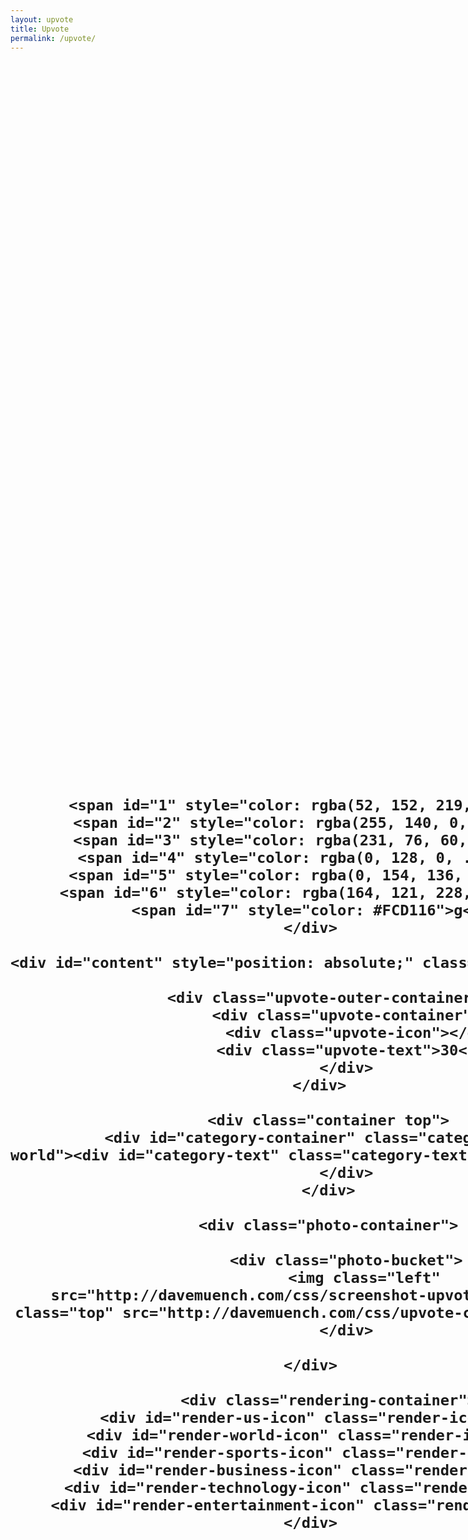 ```yaml
---
layout: upvote
title: Upvote
permalink: /upvote/
---
```


<div class="body display-none">
<div id="loading-circle" style="position: absolute; top: 47%; transform: translateY(-47%); width:100%; text-align: center; font-family: Sans-Serif; font-weight:bold; font-size: 2em;">
		
		<span id="1" style="color: rgba(52, 152, 219, 1)">L</span>
		<span id="2" style="color: rgba(255, 140, 0, 1)">o</span>
		<span id="3" style="color: rgba(231, 76, 60, 1)">a</span>
		<span id="4" style="color: rgba(0, 128, 0, .9)">d</span>
		<span id="5" style="color: rgba(0, 154, 136, .9)">i</span>
		<span id="6" style="color: rgba(164, 121, 228, .9)">n</span>
		<span id="7" style="color: #FCD116">g</span>
	</div>

	<div id="content" style="position: absolute;" class="display-none">
	
		<div class="upvote-outer-container">
			<div class="upvote-container">
				<div class="upvote-icon"></div>
				<div class="upvote-text">30</div>
			</div>
		</div>	
    
    	<div class="container top">
    		<div id="category-container" class="category-container world"><div id="category-text" class="category-text us">world</div>
    		</div>
    	</div>
    
    	<div class="photo-container">
       		
       		<div class="photo-bucket">
        		<img class="left" src="http://davemuench.com/css/screenshot-upvote.png"><img class="top" src="http://davemuench.com/css/upvote-contribute.png">
    		</div>
        
	</div>
    
    	<div class="rendering-container">
		<div id="render-us-icon" class="render-icon"></div>
		<div id="render-world-icon" class="render-icon"></div>
		<div id="render-sports-icon" class="render-icon"></div>
		<div id="render-business-icon" class="render-icon"></div>
		<div id="render-technology-icon" class="render-icon"></div>
		<div id="render-entertainment-icon" class="render-icon"></div>
	</div>
	
</div>
    	
<script src="http://davemuench.com/js/jquery-2.0.0.min.js"></script>
<script src="http://davemuench.com/js/fastclick.js"></script>
<script src="http://davemuench.com/js/upvote.js"></script>

<script>
	new Upvote();
</script>

</body>
